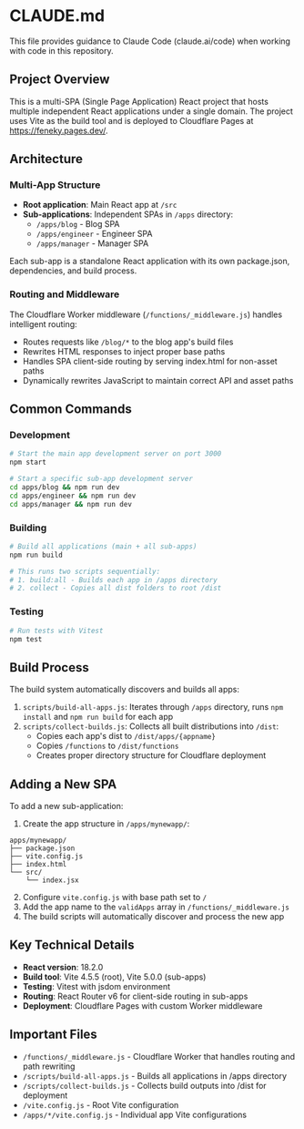 # CLAUDE.md

This file provides guidance to Claude Code (claude.ai/code) when working with code in this repository.

## Project Overview

This is a multi-SPA (Single Page Application) React project that hosts multiple independent React applications under a single domain. The project uses Vite as the build tool and is deployed to Cloudflare Pages at https://feneky.pages.dev/.

## Architecture

### Multi-App Structure
- **Root application**: Main React app at `/src`
- **Sub-applications**: Independent SPAs in `/apps` directory:
  - `/apps/blog` - Blog SPA
  - `/apps/engineer` - Engineer SPA  
  - `/apps/manager` - Manager SPA

Each sub-app is a standalone React application with its own package.json, dependencies, and build process.

### Routing and Middleware
The Cloudflare Worker middleware (`/functions/_middleware.js`) handles intelligent routing:
- Routes requests like `/blog/*` to the blog app's build files
- Rewrites HTML responses to inject proper base paths
- Handles SPA client-side routing by serving index.html for non-asset paths
- Dynamically rewrites JavaScript to maintain correct API and asset paths

## Common Commands

### Development
```bash
# Start the main app development server on port 3000
npm start

# Start a specific sub-app development server
cd apps/blog && npm run dev
cd apps/engineer && npm run dev  
cd apps/manager && npm run dev
```

### Building
```bash
# Build all applications (main + all sub-apps)
npm run build

# This runs two scripts sequentially:
# 1. build:all - Builds each app in /apps directory
# 2. collect - Copies all dist folders to root /dist
```

### Testing
```bash
# Run tests with Vitest
npm test
```

## Build Process

The build system automatically discovers and builds all apps:

1. `scripts/build-all-apps.js`: Iterates through `/apps` directory, runs `npm install` and `npm run build` for each app
2. `scripts/collect-builds.js`: Collects all built distributions into `/dist`:
   - Copies each app's dist to `/dist/apps/{appname}`
   - Copies `/functions` to `/dist/functions`
   - Creates proper directory structure for Cloudflare deployment

## Adding a New SPA

To add a new sub-application:

1. Create the app structure in `/apps/mynewapp/`:
```
apps/mynewapp/
├── package.json
├── vite.config.js
├── index.html
└── src/
    └── index.jsx
```

2. Configure `vite.config.js` with base path set to `/`
3. Add the app name to the `validApps` array in `/functions/_middleware.js`
4. The build scripts will automatically discover and process the new app

## Key Technical Details

- **React version**: 18.2.0
- **Build tool**: Vite 4.5.5 (root), Vite 5.0.0 (sub-apps)
- **Testing**: Vitest with jsdom environment
- **Routing**: React Router v6 for client-side routing in sub-apps
- **Deployment**: Cloudflare Pages with custom Worker middleware

## Important Files

- `/functions/_middleware.js` - Cloudflare Worker that handles routing and path rewriting
- `/scripts/build-all-apps.js` - Builds all applications in /apps directory
- `/scripts/collect-builds.js` - Collects build outputs into /dist for deployment
- `/vite.config.js` - Root Vite configuration
- `/apps/*/vite.config.js` - Individual app Vite configurations